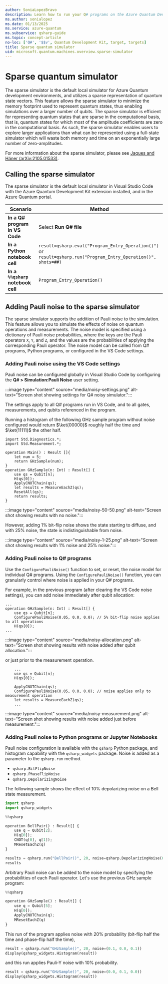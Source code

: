```yaml
---
author: SoniaLopezBravo
description: Learn how to run your Q# programs on the Azure Quantum Development Kit sparse simulator.
ms.author: sonialopez
ms.date: 01/13/2025
ms.service: azure-quantum
ms.subservice: qsharp-guide
ms.topic: concept-article
no-loc: ['Q#', '$$v', Quantum Development Kit, target, targets]
title: Sparse quantum simulator 
uid: microsoft.quantum.machines.overview.sparse-simulator
---
```


# Sparse quantum simulator

The sparse simulator is the default local simulator for Azure Quantum development environments, and utilizes a sparse representation of quantum state vectors. This feature allows the sparse simulator to minimize the memory footprint used to represent quantum states, thus enabling simulations over a larger number of qubits. The sparse simulator is efficient for representing quantum states that are sparse in the computational basis, that is, quantum states for which most of the amplitude coefficients are zero in the computational basis. As such, the sparse simulator enables users to explore larger applications than what can be represented using a full-state simulator which will waste both memory and time on an exponentially large number of zero-amplitudes.

For more information about the sparse simulator, please see [Jaques and Häner (arXiv:2105.01533)](https://arxiv.org/abs/2105.01533).

## Calling the sparse simulator

The sparse simulator is the default local simulator in Visual Studio Code with the Azure Quantum Development Kit extension installed, and in the Azure Quantum portal. 

| Scenario | Method |
|----------|--------|
|**In a Q# program in VS Code**  | Select **Run Q# file** |
|**In a Python notebook cell**  | `result=qsharp.eval("Program_Entry_Operation()")`<br>or<br>`result=qsharp.run("Program_Entry_Operation()", shots=##)` |
|**In a `%%qsharp` notebook cell**  | `Program_Entry_Operation()` |


## Adding Pauli noise to the sparse simulator

The sparse simulator supports the addition of Pauli noise to the simulation. This feature allows you to simulate the effects of noise on quantum operations and measurements. The noise model is specified using a dictionary of Pauli noise probabilities, where the keys are the Pauli operators `X`, `Y`, and `Z`, and the values are the probabilities of applying the corresponding Pauli operator. The noise model can be called from Q# programs, Python programs, or configured in the VS Code settings. 

### Adding Pauli noise using the VS Code settings

Pauli noise can be configured globally in Visual Studio Code by configuring the **Q# > Simulation:Pauli Noise** user setting. 

:::image type="content" source="media/noisy-settings.png" alt-text="Screen shot showing settings for Q# noisy simulator.":::


The settings apply to all Q# programs run in VS Code, and to all gates,  measurements, and qubits referenced in the program. 

Running a histogram of the following GHz sample program without noise configured would return $\ket{00000}$ roughly half the time and $\ket{11111}$ the other half. 

```qsharp
import Std.Diagnostics.*;
import Std.Measurement.*;

operation Main() : Result []{
    let num = 5;
    return GHzSample(num);
}
operation GHzSample(n: Int) : Result[] {
    use qs = Qubit[n];
    H(qs[0]);
    ApplyCNOTChain(qs);
    let results = MeasureEachZ(qs);
    ResetAll(qs);
    return results;
}
```

:::image type="content" source="media/noisy-50-50.png" alt-text="Screen shot showing results with no noise.":::

However, adding 1% bit-flip noise shows the state starting to diffuse, and with 25% noise, the state is indistinguishable from noise. 

:::image type="content" source="media/noisy-1-25.png" alt-text="Screen shot showing results with 1% noise and 25% noise.":::

### Adding Pauli noise to Q# programs

Use the `ConfigurePauliNoise()` function to set, or reset, the noise model for individual Q# programs.  Using the `ConfigurePauliNoise()` function, you can granularly control where noise is applied in your Q# programs. 

For example, in the previous program (after clearing the VS Code noise settings), you can add noise immediately after qubit allocation:  

```qsharp
...
operation GHzSample(n: Int) : Result[] {
    use qs = Qubit[n];
    ConfigurePauliNoise(0.05, 0.0, 0.0); // 5% bit-flip noise applies to all operations
    H(qs[0]);
...
```
:::image type="content" source="media/noisy-allocation.png" alt-text="Screen shot showing results with noise added after qubit allocation.":::


or just prior to the measurement operation.

```qsharp
    ...
    use qs = Qubit[n];
    H(qs[0]);

    ApplyCNOTChain(qs);
    ConfigurePauliNoise(0.05, 0.0, 0.0); // noise applies only to measurement operation 
    let results = MeasureEachZ(qs);
    ...
```
:::image type="content" source="media/noisy-measurement.png" alt-text="Screen shot showing results with noise added just before measurement.":::


### Adding Pauli noise to Python programs or Jupyter Notebooks

Pauli noise configuration is available with the `qsharp` Python package, and histogram capability with the `qsharp_widgets` package. Noise is added as a parameter to the `qsharp.run` method.

- `qsharp.BitFlipNoise`
- `qsharp.PhaseFlipNoise`
- `qsharp.DepolarizingNoise`

The following sample shows the effect of 10% depolarizing noise on a Bell state measurement.

```python 
import qsharp
import qsharp_widgets
```

```python
%%qsharp

operation BellPair() : Result[] {
    use q = Qubit[2];
    H(q[0]);
    CNOT(q[0], q[1]);
    MResetEachZ(q)
}
```

```python
results = qsharp.run("BellPair()", 20, noise=qsharp.DepolarizingNoise(0.1))
results
```

Arbitrary Pauli noise can be added to the noise model by specifying the probabilities of each Pauli operator. Let's use the previous GHz sample program:

```python
%%qsharp

operation GHzSample() : Result[] {
    use q = Qubit[5];
    H(q[0]);
    ApplyCNOTChain(q);
    MResetEachZ(q)
}
```

This run of the program applies noise with 20% probability (bit-flip half the time and phase-flip half the time),

```python
result = qsharp.run("GHzSample()", 20, noise=(0.1, 0.0, 0.1))
display(qsharp_widgets.Histogram(result))
```

and this run applies Pauli-Y noise with 10% probability.

```python
result = qsharp.run("GHzSample()", 20, noise=(0.0, 0.1, 0.0))
display(qsharp_widgets.Histogram(result))
```


